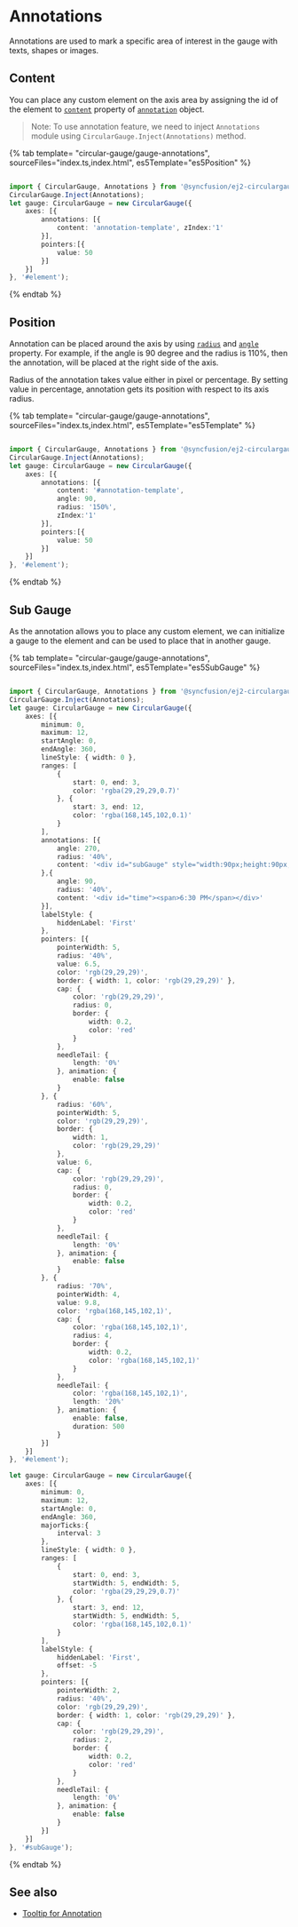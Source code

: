 # Annotations

Annotations are used to mark a specific area of interest in the gauge with texts, shapes or images.

## Content

You can place any custom element on the axis area by assigning the id of the element to
[`content`](../api/circular-gauge/annotation#content-string) property of [`annotation`](../api/circular-gauge/annotation) object.

>Note: To use annotation feature, we need to inject `Annotations` module using `CircularGauge.Inject(Annotations)` method.

{% tab template= "circular-gauge/gauge-annotations", sourceFiles="index.ts,index.html", es5Template="es5Position" %}

```typescript

import { CircularGauge, Annotations } from '@syncfusion/ej2-circulargauge';
CircularGauge.Inject(Annotations);
let gauge: CircularGauge = new CircularGauge({
    axes: [{
        annotations: [{
            content: 'annotation-template', zIndex:'1'
        }],
        pointers:[{
            value: 50
        }]
    }]
}, '#element');

```

{% endtab %}

## Position

Annotation can be placed around the axis by using [`radius`](../api/circular-gauge/annotation#radius-string)
and [`angle`](../api/circular-gauge/annotation#angle-number) property.
For example, if the angle is 90 degree and the radius is 110%, then the annotation, will be placed at the right side of the axis.

Radius of the annotation takes value either in pixel or percentage. By setting value in percentage, annotation gets its position with respect to its axis radius.

{% tab template= "circular-gauge/gauge-annotations", sourceFiles="index.ts,index.html", es5Template="es5Template" %}

```typescript

import { CircularGauge, Annotations } from '@syncfusion/ej2-circulargauge';
CircularGauge.Inject(Annotations);
let gauge: CircularGauge = new CircularGauge({
    axes: [{
        annotations: [{
            content: '#annotation-template',
            angle: 90,
            radius: '150%',
            zIndex:'1'
        }],
        pointers:[{
            value: 50
        }]
    }]
}, '#element');

```

{% endtab %}

## Sub Gauge

As the annotation allows you to place any custom element, we can initialize a gauge to the element and can
be used to place that in another gauge.

{% tab template= "circular-gauge/gauge-annotations", sourceFiles="index.ts,index.html", es5Template="es5SubGauge" %}

```typescript

import { CircularGauge, Annotations } from '@syncfusion/ej2-circulargauge';
CircularGauge.Inject(Annotations);
let gauge: CircularGauge = new CircularGauge({
    axes: [{
        minimum: 0,
        maximum: 12,
        startAngle: 0,
        endAngle: 360,
        lineStyle: { width: 0 },
        ranges: [
            {
                start: 0, end: 3,
                color: 'rgba(29,29,29,0.7)'
            }, {
                start: 3, end: 12,
                color: 'rgba(168,145,102,0.1)'
            }
        ],
        annotations: [{
            angle: 270,
            radius: '40%',
            content: '<div id="subGauge" style="width:90px;height:90px;"></div>'
        },{
            angle: 90,
            radius: '40%',
            content: '<div id="time"><span>6:30 PM</span></div>'
        }],
        labelStyle: {
            hiddenLabel: 'First'
        },
        pointers: [{
            pointerWidth: 5,
            radius: '40%',
            value: 6.5,
            color: 'rgb(29,29,29)',
            border: { width: 1, color: 'rgb(29,29,29)' },
            cap: {
                color: 'rgb(29,29,29)',
                radius: 0,
                border: {
                    width: 0.2,
                    color: 'red'
                }
            },
            needleTail: {
                length: '0%'
            }, animation: {
                enable: false
            }
        }, {
            radius: '60%',
            pointerWidth: 5,
            color: 'rgb(29,29,29)',
            border: {
                width: 1,
                color: 'rgb(29,29,29)'
            },
            value: 6,
            cap: {
                color: 'rgb(29,29,29)',
                radius: 0,
                border: {
                    width: 0.2,
                    color: 'red'
                }
            },
            needleTail: {
                length: '0%'
            }, animation: {
                enable: false
            }
        }, {
            radius: '70%',
            pointerWidth: 4,
            value: 9.8,
            color: 'rgba(168,145,102,1)',
            cap: {
                color: 'rgba(168,145,102,1)',
                radius: 4,
                border: {
                    width: 0.2,
                    color: 'rgba(168,145,102,1)'
                }
            },
            needleTail: {
                color: 'rgba(168,145,102,1)',
                length: '20%'
            }, animation: {
                enable: false,
                duration: 500
            }
        }]
    }]
}, '#element');

let gauge: CircularGauge = new CircularGauge({
    axes: [{
        minimum: 0,
        maximum: 12,
        startAngle: 0,
        endAngle: 360,
        majorTicks:{
            interval: 3
        },
        lineStyle: { width: 0 },
        ranges: [
            {
                start: 0, end: 3,
                startWidth: 5, endWidth: 5,
                color: 'rgba(29,29,29,0.7)'
            }, {
                start: 3, end: 12,
                startWidth: 5, endWidth: 5,
                color: 'rgba(168,145,102,0.1)'
            }
        ],
        labelStyle: {
            hiddenLabel: 'First',
            offset: -5
        },
        pointers: [{
            pointerWidth: 2,
            radius: '40%',
            color: 'rgb(29,29,29)',
            border: { width: 1, color: 'rgb(29,29,29)' },
            cap: {
                color: 'rgb(29,29,29)',
                radius: 2,
                border: {
                    width: 0.2,
                    color: 'red'
                }
            },
            needleTail: {
                length: '0%'
            }, animation: {
                enable: false
            }
        }]
    }]
}, '#subGauge');

```

{% endtab %}

## See also

* [Tooltip for Annotation](https://ej2.syncfusion.com/documentation/circular-gauge/gauge-user-interaction/tooltip-for-ranges-and-annotations/)